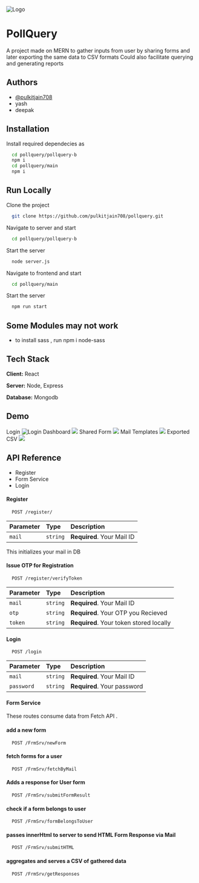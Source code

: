 
![Logo](https://raw.githubusercontent.com/pulkitjain708/pollquery/main/backend/logo.png)


# PollQuery

A project made on MERN to gather inputs from user by sharing forms and later exporting the same data to CSV formats
Could also facilitate querying and generating reports




## Authors

- [@pulkitjain708](https://github.com/pulkitjain708)
- yash 
- deepak


## Installation

Install required dependecies as

```bash
  cd pollquery/pollquery-b
  npm i
  cd pollquery/main
  npm i
```
    
## Run Locally

Clone the project

```bash
  git clone https://github.com/pulkitjain708/pollquery.git
```

Navigate to server and start

```bash
  cd pollquery/pollquery-b
```

Start the server

```bash
  node server.js
```

Navigate to frontend and start

```bash
  cd pollquery/main
```

Start the server

```bash
  npm run start
  ```


## Some Modules may not work

- to install sass , run npm i node-sass


## Tech Stack

**Client:** React

**Server:** Node, Express

**Database:** Mongodb


## Demo
Login
![Login](https://raw.githubusercontent.com/pulkitjain708/pollquery/main/screenshots/login.png)
Dashboard
![](https://github.com/pulkitjain708/pollquery/blob/main/screenshots/dashboard.png?raw=true)
Shared Form 
![](https://github.com/pulkitjain708/pollquery/blob/main/screenshots/shared%20form.png?raw=true)
Mail Templates
![](https://github.com/pulkitjain708/pollquery/blob/main/screenshots/mailTemplate.png?raw=true)
Exported CSV
![](https://github.com/pulkitjain708/pollquery/blob/main/screenshots/exported-csv.png?raw=true)

## API Reference
- Register
- Form Service 
- Login
#### Register

```http
  POST /register/
```

| Parameter | Type     | Description                |
| :-------- | :------- | :------------------------- |
| `mail` | `string` | **Required**. Your Mail ID |

This initializes your mail in DB

#### Issue OTP for Registration

```http
  POST /register/verifyToken
```

| Parameter | Type     | Description                |
| :-------- | :------- | :------------------------- |
| `mail` | `string` | **Required**. Your Mail ID |
| `otp` | `string` | **Required**. Your OTP you Recieved |
| `token` | `string` | **Required**. Your token stored locally |

#### Login

```http
  POST /login
```

| Parameter | Type     | Description                |
| :-------- | :------- | :------------------------- |
| `mail` | `string` | **Required**. Your Mail ID |
| `password` | `string` | **Required**. Your password|

#### Form Service
These routes consume data from Fetch API .
#### add a new form
```http
  POST /FrmSrv/newForm  
```

#### fetch forms for a user
```http
  POST /FrmSrv/fetchByMail  
```

#### Adds a response for User form
```http
  POST /FrmSrv/submitFormResult  
```

#### check if a form belongs to user 
```http
  POST /FrmSrv/formBelongsToUser  
```

#### passes innerHtml to server to send HTML Form Response via Mail
```http
  POST /FrmSrv/submitHTML  
```

#### aggregates and serves a CSV of gathered data
```http
  POST /FrmSrv/getResponses  
```

